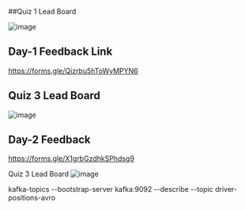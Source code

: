 ##Quiz 1 Lead Board

![image](https://github.com/user-attachments/assets/35ccf2c4-f807-4f9c-b1e8-66221e244a3d)


## Day-1 Feedback Link

https://forms.gle/Qjzrbu5hToWyMPYN6


## Quiz 3 Lead Board

![image](https://github.com/user-attachments/assets/2aab894a-9d1f-43ef-8ec6-ed7bd029e9fa)


## Day-2 Feedback

https://forms.gle/X1grbGzdhkSPhdsg9

Quiz 3 Lead Board
![image](https://github.com/user-attachments/assets/b44cf85e-3c7e-41a1-9ec8-c0ad949c9350)


 kafka-topics --bootstrap-server kafka:9092 --describe --topic driver-positions-avro



